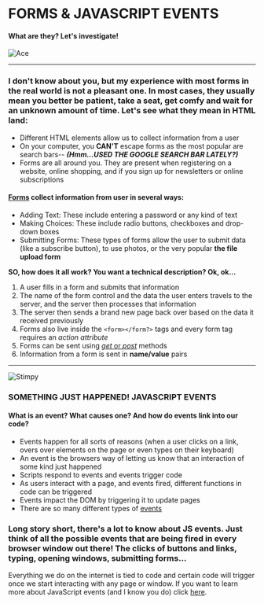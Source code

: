 
# FORMS & JAVASCRIPT EVENTS
#### What are they? Let's investigate!
![Ace](https://media.giphy.com/media/B7aksBgcJzFDO/giphy.gif) 

----
### I don't know about you, but my experience with most forms in the real world is not a pleasant one. In most cases, they usually mean you better be patient, take a seat, get comfy and wait for an unknown amount of time. Let's see what they mean in HTML land:

* Different HTML elements allow us to collect information from a user
* On your computer, you **CAN'T** escape forms as the most popular are search bars-- ***(Hmm...USED THE GOOGLE SEARCH BAR LATELY?)***
* Forms are all around you. They are present when registering on a website, online shopping, and if you sign up for newsletters or online subscriptions

#### [Forms](https://www.w3schools.com/html/html_forms.asp) collect information from user in several ways:

* Adding Text: These include entering a password or any kind of text
* Making Choices: These include radio buttons, checkboxes and drop-down boxes
* Submitting Forms: These types of forms allow the user to submit data (like a subscribe button), to use photos, or the very popular **the file upload form**

**SO, how does it all work? You want a technical description? Ok, ok...**

1. A user fills in a form and submits that information
2. The name of the form control and the data the user enters travels to the server, and the server then processes that information 
3. The server then sends a brand new page back over based on the data it received previously
4. Forms also live inside the `<form></form?>` tags and every form tag requires an *action attribute*
5. Forms can be sent using [*get* or *post*](ref_httpmethods) methods
6. Information from a form is sent in **name/value** pairs

---------------------------------------

![Stimpy](https://media.giphy.com/media/GwRBmXyEOvFtK/giphy.gif)

### SOMETHING JUST HAPPENED! JAVASCRIPT EVENTS

#### What is an event? What causes one? And how do events link into our code?
* Events happen for all sorts of reasons (when a user clicks on a link, overs over elements on the page or even types on their keyboard)
* An event is the browsers way of letting us know that an interaction of some kind just happened
* Scripts respond to events and events trigger code
* As users interact with a page, and events fired, different functions in code can be triggered 
* Events impact the DOM by triggering it to update pages 
* There are so many different types of [events](https://www.w3schools.com/jsref/dom_obj_event.asp)

### Long story short, there's a lot to know about JS events. Just think of all the possible events that are being fired in every browser window out there! The clicks of buttons and links, typing, opening windows, submitting forms...
Everything we do on the internet is tied to code and certain code will trigger once we start interacting with any page or window. If you want to learn more about JavaScript events (and I know you do) click [here](https://developer.mozilla.org/en-US/docs/Learn/JavaScript/Building_blocks/Events).

